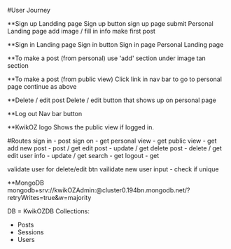 #User Journey

**Sign  up
Landding page
Sign up button
sign up page
submit
Personal Landing page
add image / fill in info
make first post

**Sign in
Landing page
Sign in button
Sign in page
Personal Landing page

**To make a post (from personal)
use 'add' section under image tan section

**To make a post (from public view)
Click link in nav bar to go to personal page
continue as above


**Delete / edit post
Delete / edit button that shows up on personal page

**Log out
Nav bar button

**KwikOZ logo
Shows the public view if logged in.


#Routes
sign in - post
sign on - get
personal view - get
public view - get
add new post - post / get
edit post - update / get
delete post - delete / get
edit user info - update / get
search - get
logout - get


validate user for delete/edit btn
vailidate new user input - check if unique

**MongoDB
mongodb+srv://kwikOZAdmin:<ADMINNAME>@cluster0.194bn.mongodb.net/<ADMINPW>?retryWrites=true&w=majority

DB = KwikOZDB
Collections:
 - Posts
 - Sessions
 - Users



